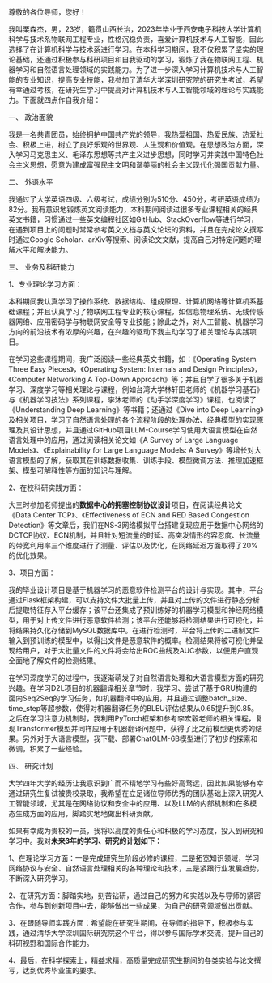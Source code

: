 
尊敬的各位导师，您好！

我叫栗森杰，男，23岁，籍贯山西长治，2023年毕业于西安电子科技大学计算机科学与技术系物联网工程专业，性格沉稳负责，喜爱计算机技术与人工智能，因此选择了在计算机科学与技术系进行学习。在本科学习期间，我不仅积累了坚实的理论基础，还通过积极参与科研项目和自我驱动的学习，锻炼了我在物联网工程、机器学习和自然语言处理领域的实践能力。为了进一步深入学习计算机技术与人工智能的专业知识，提高专业技能，我参加了清华大学深圳研究院的研究生考试，希望有幸通过考核，在研究生学习中提高对计算机技术与人工智能领域的理论与实践能力。下面就四点作自我介绍：

一、 政治面貌

我是一名共青团员，始终拥护中国共产党的领导，我热爱祖国、热爱民族、热爱社会、积极上进，树立了良好乐观的世界观、人生观和价值观。在思想政治方面，深入学习马克思主义、毛泽东思想等共产主义进步思想，同时学习并实践中国特色社会主义思想，愿意为建成富强民主文明和谐美丽的社会主义现代化强国贡献力量。

二、 外语水平

我通过了大学英语四级、六级考试，成绩分别为510分、450分，考研英语成绩为82分。我有意识地锻炼英文阅读能力，本科期间阅读过很多专业课程相关的经典英文书籍，习惯通过一些英文编程社区如GitHub、StackOverflow等进行学习，在遇到项目上的问题时常常参考英文文档与英文论坛的资料，并且在完成论文撰写时通过Google Scholar、arXiv等搜索、阅读论文文献，提高自己对特定问题的理解水平和解决能力。

三、 业务及科研能力

1、专业理论学习方面：

本科期间我认真学习了操作系统、数据结构、组成原理、计算机网络等计算机系基础课程；并且认真学习了物联网工程专业的核心课程，如信息物理系统、无线传感器网络、应用密码学与物联网安全等专业技能；除此之外，对人工智能、机器学习方向的前沿技术有浓厚的兴趣，在兴趣的驱动下我主动学习了相关理论与实践项目。

在学习这些课程期间，我广泛阅读一些经典英文书籍，如：《Operating System Three Easy Pieces》，《Operating System: Internals and Design Principles》，《Computer Networking A Top-Down Approach》等；并且自学了很多关于机器学习、深度学习等相关理论与课程，例如台湾大学林轩田老师的《机器学习基石》与《机器学习技法》系列课程，李沐老师的《动手学深度学习》课程，也阅读了《Understanding Deep Learning》等书籍；还通过《Dive into Deep Learning》及相关项目，学习了自然语言处理的各个流程阶段的处理办法、经典模型的实现原理及其设计思想，并且通过GitHub项目LLM-Course学习使用大语言模型在自然语言处理中的应用，通过阅读相关论文如《A Survey of Large Language Models》、《Explainability for Large Language Models: A Survey》等增长对大语言模型的了解，获取其在训练数据收集、训练手段、模型微调方法、推理加速框架、模型可解释性等方面的知识与理解。

2、在校科研实践方面：

大三时参加老师提出的**数据中心的拥塞控制协议设计**项目，在阅读经典论文《Data Center TCP》、《Effectiveness of ECN and RED Based Congestion Detection》等文章后，我们在NS-3网络模拟平台搭建复现应用于数据中心网络的DCTCP协议、ECN机制，并且针对短流量的时延、高突发情形的容忍度、长流量的带宽利用率三个维度进行了测量、评估以及优化，在网络延迟方面取得了20%的优化效果。

3、项目方面：

我的毕业设计项目是基于机器学习的恶意软件检测平台的设计与实现。其中，平台通过Flask框架构建，可以支持文件大批量上传，并且对上传的文件进行静态分析后提取特征存入平台缓存；该平台还集成了预训练好的机器学习模型和神经网络模型，用于对上传文件进行恶意软件检测；该平台还能够将检测结果进行可视化，并将结果持久化存储到MySQL数据库中。在进行检测时，平台将上传的二进制文件输入到预训练的模型中，以得出文件是恶意软件的概率。检测结果将被可视化并呈现给用户，对于大批量文件的文件将会给出ROC曲线及AUC参数，以便用户直观全面地了解文件的检测结果。

在学习深度学习的过程中，我逐渐萌发了对自然语言处理和大语言模型方面的研究兴趣。在学习D2L项目的机器翻译相关章节时，我学习、尝试了基于GRU构建的面向Seq2Seq的学习任务，如机器翻译中的应用，并且通过调整batch_size、time_step等超参数，使得对机器翻译任务的BLEU评估结果从0.65提升到0.85。之后在学习注意力机制时，我利用PyTorch框架和参考李宏毅老师的相关课程，复现Transformer模型并同样应用于机器翻译问题中，获得了比之前模型更优秀的结果。另外对于大语言模型，我下载、部署ChatGLM-6B模型进行了初步的探索和微调，积累了一些经验。

四、 研究计划

大学四年大学的经历让我意识到广而不精地学习有些好高骛远，因此如果能够有幸通过研究生复试被贵校录取，我希望在立足诸位导师优秀的团队基础上深入研究人工智能领域，尤其是在网络协议和安全中的应用、以及LLM的内部机制和在多模态生成方面的应用，脚踏实地地做出科研贡献。

如果有幸成为贵校的一员，我将以高度的责任心和积极的学习态度，投入到研究和学习中。我对**未来3年的学习、研究的计划如下：**

1、在理论学习方面：一是完成研究生阶段必修的课程，二是拓宽知识领域，学习网络协议与安全、自然语言处理相关的各种理论和技术，三是紧跟行业发展趋势，不断深入研究学习。

2、在研究方面：脚踏实地，刻苦钻研，通过自己的努力和实践以及与导师的紧密合作，参与到创新项目中去，能够做出一些成果，为自己的研究领域做出贡献。

3、在跟随导师实践方面：希望能在研究生期间，在导师的指导下，积极参与实践，通过清华大学深圳国际研究院这个平台，得以参与国际学术交流，提升自己的科研视野和国际合作能力。

4、最后，在科学探索上，精益求精，高质量完成研究生期间的各类实验与论文撰写，达到优秀毕业生的要求。